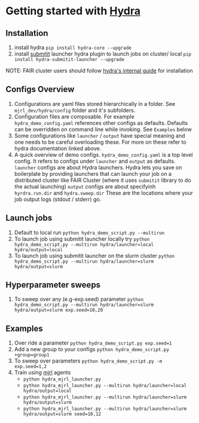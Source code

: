 # Getting started with [Hydra](https://hydra.cc/)

## Installation
1. install hydra `pip install hydra-core --upgrade`
2. install [submitit](https://github.com/facebookincubator/submitit) launcher hydra plugin to launch jobs on cluster/ local `pip install hydra-submitit-launcher --upgrade`

NOTE: FAIR cluster users should follow [hydra's internal guide](https://www.internalfb.com/intern/staticdocs/hydra/docs/fb/intro/) for installation


## Configs Overview
1. Configurations are yaml files stored hierarchically in a folder. See `mjrl_dev/hydra/config` folder and it's subfolders.
2. Configuration files are composable. For example `hydra_demo_config.yaml` references other configs as defaults. Defaults can be overridden on command line while invoking. See `Examples` below
3. Some configurations like `launcher` / `output` have special meaning and one needs to be careful overloading these. For more on these refer to hydra documentation linked above.
4. A quick overview of demo configs. `hydra_demo_config.yaml` is a top level config. It refers to configs under `launcher` and `output` as defaults. `launcher` configs are about Hydra launchers. Hydra lets you save on boilerplate by providing launchers that can launch your job on a distributed cluster like FAIR Cluster (where it uses `submitit` library to do the actual launching) `output` configs are about specifyinh `hyrdra.run.dir` and `hydra.sweep.dir` These are the locations where your job output logs (stdout / stderr) go.

## Launch jobs
1. Default to local run `python hydra_demo_script.py --multirun `
2. To launch job using submitit launcher locally try `python hydra_demo_script.py --multirun hydra/launcher=local hydra/output=local`
3. To launch job using submitit launcher on the slurm cluster `python hydra_demo_script.py --multirun hydra/launcher=slurm hydra/output=slurm`

## Hyperparameter sweeps
1. To sweep over any (e.g-exp.seed) parameter `python hydra_demo_script.py --multirun hydra/launcher=slurm hydra/output=slurm exp.seed=10,20`

## Examples
1. Over ride a parameter `python hydra_demo_script.py exp.seed=1`
2. Add a new group to your configs `python hydra_demo_script.py +group=group1`
3. To sweep over parameters `python hydra_demo_script.py -m exp.seed=1,2`
4. Train using [mjrl](https://github.com/aravindr93/mjrl) agents
    - `python hydra_mjrl_launcher.py`
    - `python hydra_mjrl_launcher.py --multirun hydra/launcher=local hydra/output=local`
    - `python hydra_mjrl_launcher.py --multirun hydra/launcher=slurm hydra/output=slurm`
    - `python hydra_mjrl_launcher.py --multirun hydra/launcher=slurm hydra/output=slurm seed=10,12`

